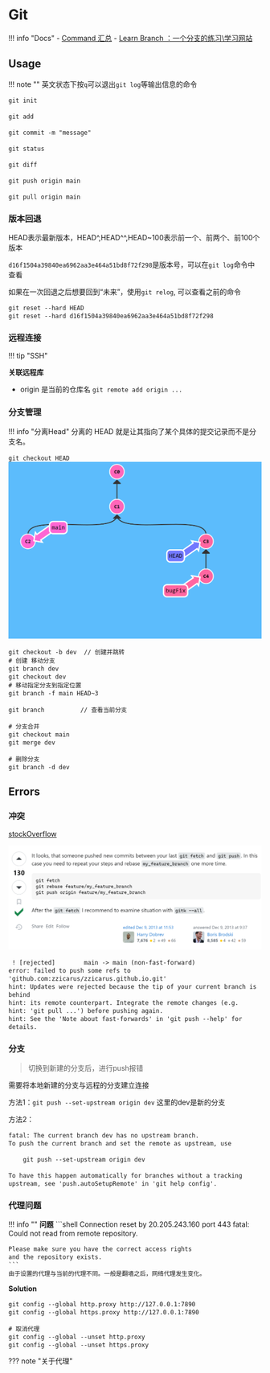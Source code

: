 # Git

!!! info "Docs"
    - [Command 汇总](https://www.ruanyifeng.com/blog/2015/12/git-cheat-sheet.html)
    - [Learn Branch ：一个分支的练习\学习网站](https://learngitbranching.js.org/?locale=zh_CN)
## Usage

!!! note ""
    英文状态下按`q`可以退出`git log`等输出信息的命令

```
git init 

git add

git commit -m "message"

git status

git diff

git push origin main

git pull origin main

```

### 版本回退

HEAD表示最新版本，HEAD^,HEAD^^,HEAD~100表示前一个、前两个、前100个版本

`d16f1504a39840ea6962aa3e464a51bd8f72f298`是版本号，可以在`git log`命令中查看

如果在一次回退之后想要回到“未来”，使用`git relog`, 可以查看之前的命令

```shell
git reset --hard HEAD
git reset --hard d16f1504a39840ea6962aa3e464a51bd8f72f298
```

### 远程连接

!!! tip "SSH"
    

**关联远程库**
- origin 是当前的仓库名
`git remote add origin ...`

### 分支管理

!!! info "分离Head"
    分离的 HEAD 就是让其指向了某个具体的提交记录而不是分支名。

`git checkout HEAD`
![alt text](images/custom-image-1.png)
```shell
git checkout -b dev  // 创建并跳转
# 创建 移动分支
git branch dev
git checkout dev
# 移动指定分支到指定位置
git branch -f main HEAD~3

git branch          // 查看当前分支

# 分支合并
git checkout main
git merge dev

# 删除分支
git branch -d dev

```

## Errors

### 冲突
[stockOverflow](https://stackoverflow.com/questions/20467179/git-push-rejected-non-fast-forward/20467414#20467414)

![alt text](images/custom-image.png)

```shell
 ! [rejected]        main -> main (non-fast-forward)
error: failed to push some refs to 'github.com:zzicarus/zzicarus.github.io.git'   
hint: Updates were rejected because the tip of your current branch is behind      
hint: its remote counterpart. Integrate the remote changes (e.g.
hint: 'git pull ...') before pushing again.
hint: See the 'Note about fast-forwards' in 'git push --help' for details.  
```

### 分支

> 切换到新建的分支后，进行push报错

需要将本地新建的分支与远程的分支建立连接

方法1：`git push --set-upstream origin dev` 这里的dev是新的分支

方法2： 

```shell
fatal: The current branch dev has no upstream branch.
To push the current branch and set the remote as upstream, use

    git push --set-upstream origin dev

To have this happen automatically for branches without a tracking
upstream, see 'push.autoSetupRemote' in 'git help config'.
```

### 代理问题
!!! info ""
    **问题**
    ```shell
    Connection reset by 20.205.243.160 port 443
    fatal: Could not read from remote repository.

    Please make sure you have the correct access rights
    and the repository exists.
    ```
    由于设置的代理与当前的代理不同。一般是翻墙之后，网络代理发生变化。

**Solution**
```shell
git config --global http.proxy http://127.0.0.1:7890 
git config --global https.proxy http://127.0.0.1:7890

# 取消代理
git config --global --unset http.proxy
git config --global --unset https.proxy
```

??? note "关于代理"
    